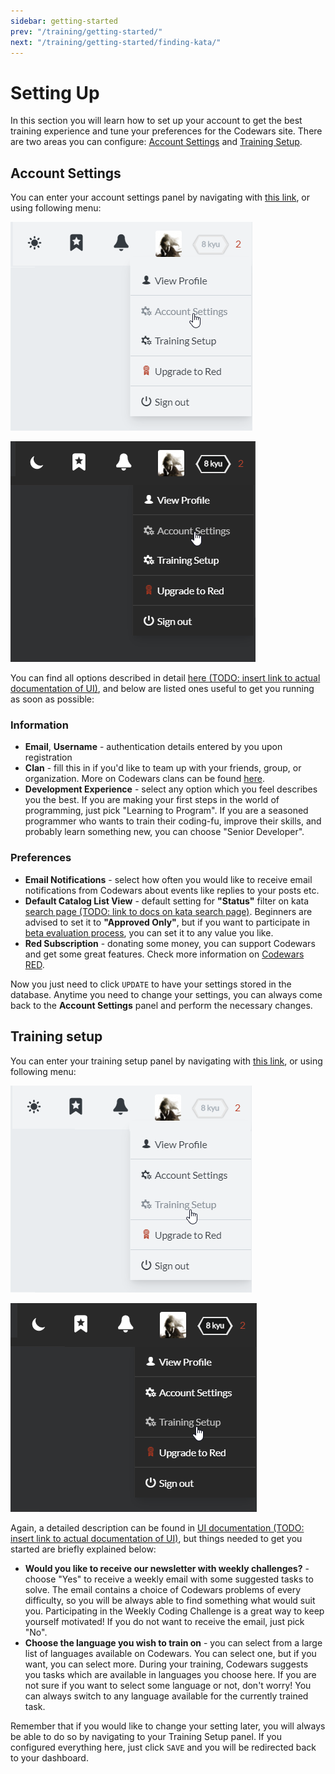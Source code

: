```yaml
---
sidebar: getting-started
prev: "/training/getting-started/"
next: "/training/getting-started/finding-kata/"
---
```


# Setting Up

In this section you will learn how to set up your account to get the best training experience and tune your preferences for the Codewars site. There are two areas you can configure: [Account Settings](#account-settings) and [Training Setup](#training-setup).

## Account Settings

You can enter your account settings panel by navigating with [this link](https://www.codewars.com/users/edit), or using following menu:

<div class="block dark:hidden">

![Account Settings menu](./img/setting-up_01_account-menu_light.png)

</div>
<div class="hidden dark:block">

![Account Settings menu](./img/setting-up_01_account-menu_dark.png)

</div>

You can find all options described in detail [here (TODO: insert link to actual documentation of UI)](), and below are listed ones useful to get you running as soon as possible:

### Information

- **Email**, **Username** - authentication details entered by you upon registration
- **Clan** - fill this in if you'd like to team up with your friends, group, or organization. More on Codewars clans can be found [here](/concepts/clans-allies-and-followers/clans/#clans).
- **Development Experience** - select any option which you feel describes you the best. If you are making your first steps in the world of programming, just pick "Learning to Program". If you are a seasoned programmer who wants to train their coding-fu, improve their skills, and probably learn something new, you can choose "Senior Developer".

### Preferences

- **Email Notifications** - select how often you would like to receive email notifications from Codewars about events like replies to your posts etc.
- **Default Catalog List View** - default setting for **"Status"** filter on kata [search page (TODO: link to docs on kata search page)](). Beginners are advised to set it to **"Approved Only"**, but if you want to participate in [beta evaluation process](/concepts/kata/beta-process/), you can set it to any value you like.
- **Red Subscription** - donating some money, you can support Codewars and get some great features. Check more information on [Codewars RED](https://www.codewars.com/subscription).

Now you just need to click `UPDATE` to have your settings stored in the database. Anytime you need to change your settings, you can always come back to the **Account Settings** panel and perform the necessary changes.

## Training setup

You can enter your training setup panel by navigating with [this link](https://www.codewars.com/trainer/setup), or using following menu:

<div class="block dark:hidden">

![Training Setup menu](./img/setting-up_02_training-menu_light.png)

</div>
<div class="hidden dark:block">

![Training Setup menu](./img/setting-up_02_training-menu_dark.png)

</div>

Again, a detailed description can be found in [UI documentation (TODO: insert link to actual documentation of UI)](), but things needed to get you started are briefly explained below:

- **Would you like to receive our newsletter with weekly challenges?** - choose "Yes" to receive a weekly email with some suggested tasks to solve. The email contains a choice of Codewars problems of every difficulty, so you will be always able to find something what would suit you. Participating in the Weekly Coding Challenge is a great way to keep yourself motivated! If you do not want to receive the email, just pick "No".
- **Choose the language you wish to train on** - you can select from a large list of languages available on Codewars. You can select one, but if you want, you can select more. During your training, Codewars suggests you tasks which are available in languages you choose here. If you are not sure if you want to select some language or not, don't worry! You can always switch to any language available for the currently trained task.

Remember that if you would like to change your setting later, you will always be able to do so by navigating to your Training Setup panel. If you configured everything here, just click `SAVE` and you will be redirected back to your dashboard.

